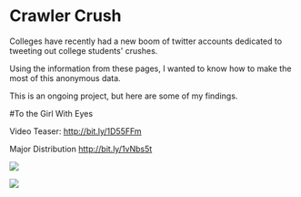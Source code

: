 # Crawler Crush

 

Colleges have recently had a new boom of twitter accounts dedicated to tweeting out college students' crushes. 

Using the information from these pages, I wanted to know how to make the most of this anonymous data.

This is an ongoing project, but here are some of my findings.

#To the Girl With Eyes

Video Teaser: http://bit.ly/1D55FFm

Major Distribution http://bit.ly/1vNbs5t


![](http://i.imgur.com/gvHmknZ.png)

![](http://i.imgur.com/n5PDSoD.png)



